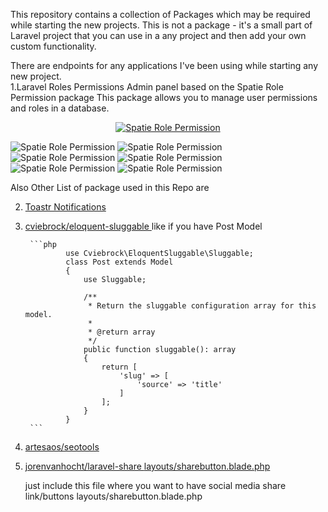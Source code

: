This repository contains a collection of Packages which may be required while starting the new projects.
This is not a package - it's a small part of Laravel project that you can use in a any project and then add your own custom functionality.

There are endpoints for any applications I've been using while starting any new project.
<br>
1.Laravel Roles Permissions Admin panel based on the Spatie Role Permission package
This package allows you to manage user permissions and roles in a database.

<p align="center">
<a href="https://spatie.be/docs/laravel-permission/v5/introduction"><img src="https://raw.githubusercontent.com/spatie/laravel-permission/main/art/socialcard.png" alt="Spatie Role Permission"></a>

</p>
<img src="http://rolepermission.herokuapp.com/githubimage/role_list.jpg" alt="Spatie Role Permission">
<img src="http://rolepermission.herokuapp.com/githubimage/role_create.jpg" alt="Spatie Role Permission">
<img src="http://rolepermission.herokuapp.com/githubimage/role_edit.jpg" alt="Spatie Role Permission">
<img src="http://rolepermission.herokuapp.com/githubimage/user_list.jpg" alt="Spatie Role Permission">
<img src="http://rolepermission.herokuapp.com/githubimage/user_create.jpg" alt="Spatie Role Permission">
<img src="http://rolepermission.herokuapp.com/githubimage/user_edit.jpg" alt="Spatie Role Permission">

Also Other List of package used in this Repo are

2.  <a href="https://github.com/yoeunes/toastr">Toastr Notifications </a>
3.  <a href="https://github.com/cviebrock/eloquent-sluggable">cviebrock/eloquent-sluggable </a>
    like if you have Post Model

         ```php
                 use Cviebrock\EloquentSluggable\Sluggable;
                 class Post extends Model
                 {
                     use Sluggable;

                     /**
                      * Return the sluggable configuration array for this model.
                      *
                      * @return array
                      */
                     public function sluggable(): array
                     {
                         return [
                             'slug' => [
                                 'source' => 'title'
                             ]
                         ];
                     }
                 }
         ```

4.  <a href="https://github.com/artesaos/seotools">artesaos/seotools </a>
5.  <a href="https://github.com/jorenvh/laravel-share">jorenvanhocht/laravel-share </a>
    <a href="https://github.com/anilkumarthakur60/spatie-role-permission/blob/main/resources/views/layouts/sharebutton.blade.php">layouts/sharebutton.blade.php </a>
    <p> just include this file where you want to have social media share link/buttons  layouts/sharebutton.blade.php </p>
